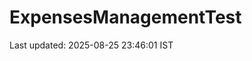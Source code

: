 # ExpensesManagementTest



















































































































































































Last updated: 2025-08-25 23:46:01 IST
